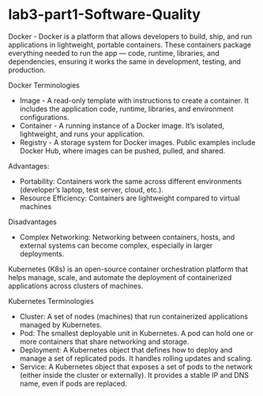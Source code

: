 # lab3-part1-Software-Quality

Docker - Docker is a platform that allows developers to build, ship, and run applications in lightweight, portable containers. These containers package everything needed to run the app — code, runtime, libraries, and dependencies, ensuring it works the same in development, testing, and production.

Docker Terminologies

- Image - A read-only template with instructions to create a container. It includes the application code, runtime, libraries, and environment configurations.
- Container - A running instance of a Docker image. It’s isolated, lightweight, and runs your application.
- Registry - A storage system for Docker images. Public examples include Docker Hub, where images can be pushed, pulled, and shared.

Advantages:
- Portability: Containers work the same across different environments (developer’s laptop, test server, cloud, etc.).
- Resource Efficiency: Containers are lightweight compared to virtual machines

Disadvantages
- Complex Networking: Networking between containers, hosts, and external systems can become complex, especially in larger deployments.

Kubernetes (K8s) is an open-source container orchestration platform that helps manage, scale, and automate the deployment of containerized applications across clusters of machines.

Kubernetes Terminologies
- Cluster: A set of nodes (machines) that run containerized applications managed by Kubernetes.
- Pod: The smallest deployable unit in Kubernetes. A pod can hold one or more containers that share networking and storage.
- Deployment: A Kubernetes object that defines how to deploy and manage a set of replicated pods. It handles rolling updates and scaling.
- Service: A Kubernetes object that exposes a set of pods to the network (either inside the cluster or externally). It provides a stable IP and DNS name, even if pods are replaced.
